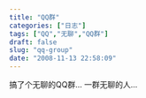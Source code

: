 ```yaml
---
title: "QQ群"
categories: ["日志"]
tags: ["QQ","无聊","QQ群"]
draft: false
slug: "qq-group"
date: "2008-11-13 22:58:09"
---
```


搞了个无聊的QQ群...
一群无聊的人...

